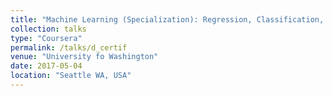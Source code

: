 ```yaml
---
title: "Machine Learning (Specialization): Regression, Classification, Clustering & Information Retrieval"
collection: talks
type: "Coursera"
permalink: /talks/d_certif
venue: "University fo Washington"
date: 2017-05-04
location: "Seattle WA, USA"
---
```


